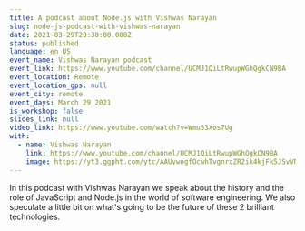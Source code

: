 ```yaml
---
title: A podcast about Node.js with Vishwas Narayan
slug: node-js-podcast-with-vishwas-narayan
date: 2021-03-29T20:30:00.000Z
status: published
language: en_US
event_name: Vishwas Narayan podcast
event_link: https://www.youtube.com/channel/UCMJ1QiLtRwupWGhQgkCN9BA
event_location: Remote
event_location_gps: null
event_city: remote
event_days: March 29 2021
is_workshop: false
slides_link: null
video_link: https://www.youtube.com/watch?v=Wmu53Xos7Ug
with:
  - name: Vishwas Narayan
    link: https://www.youtube.com/channel/UCMJ1QiLtRwupWGhQgkCN9BA
    image: https://yt3.ggpht.com/ytc/AAUvwngfOcwhTvgnrxZR2ik4kjFk5JSvVN39LzyLqG28IA=s88-c-k-c0x00ffffff-no-rj
---
```


In this podcast with Vishwas Narayan we speak about the history and the role of JavaScript and Node.js in the world of software engineering. We also speculate a little bit on what's going to be the future of these 2 brilliant technologies.
